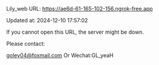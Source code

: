 Lily_web URL: https://ae6d-61-165-102-156.ngrok-free.app

Updated at: 2024-12-10 17:57:02

If you cannot open this URL, the server might be down.

Please contact: 

goley04@foxmail.com Or Wechat:GL_yeaH